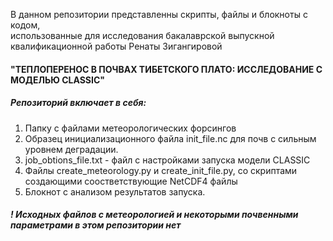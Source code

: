 В данном репозитории представленны скрипты, файлы и блокноты с кодом,  
использованные для исследования бакалаврской выпускной квалификационной работы Ренаты Зигангировой   
#### "ТЕПЛОПЕРЕНОС В ПОЧВАХ ТИБЕТСКОГО ПЛАТО: ИССЛЕДОВАНИЕ С МОДЕЛЬЮ CLASSIC"

##### Репозиторий включает в себя:   
1. Папку с файлами метеорологических форсингов
2. Образец инициализационного файла init_file.nc для почв с сильным уровнем деградации.  
3. job_obtions_file.txt - файл с настройками запуска модели CLASSIC
4. Файлы create_meteorology.py и create_init_file.py, со скриптами создающими соостветствующие NetCDF4 файлы
5. Блокнот с анализом результатов запуска.

##### ! Исходных файлов с метеорологией и некоторыми почвенными параметрами в этом репозитории нет  
